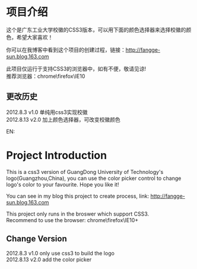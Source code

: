 ﻿项目介绍
=============

这个是广东工业大学校徽的CSS3版本，可以用下面的颜色选择器来选择校徽的颜色，希望大家喜欢！        
            
你可以在我博客中看到这个项目的创建过程，链接：<a href="http://fangge-sun.blog.163.com">http://fangge-sun.blog.163.com</a>            

此项目仅运行于支持CSS3的浏览器中，如有不便，敬请见谅!                   
推荐浏览器：chrome\firefox\IE10

更改历史
-------
2012.8.3 v1.0 单纯用css3实现校徽                   
2012.8.13 v2.0 加上颜色选择器，可改变校徽颜色



EN:

Project Introduction 
=============

This is a css3 version of GuangDong University of Technology's logo(Guangzhou,China), you can use the color picker control to change logo's color to your favourite. Hope you like it!           
                 
You can see in my blog this project to create process, link: <a href="http://fangge-sun.blog.163.com">http://fangge-sun.blog.163.com</a>        

This project only runs in the broswer which support CSS3.           
Recommend to use the browser: chrome\firefox\IE10+          


Change Version
-------
2012.8.3 v1.0 only use css3 to build the logo                   
2012.8.13 v2.0 add the color picker

